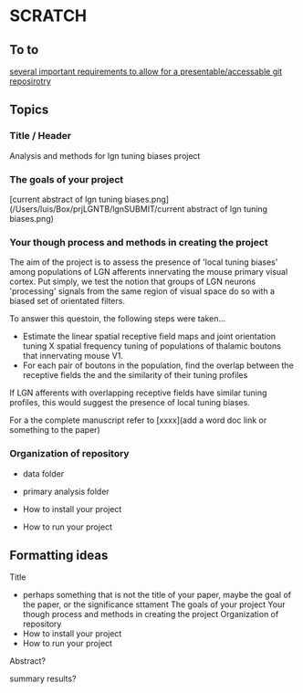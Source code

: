 
# SCRATCH 
## To to
 [several important requirements to allow for a presentable/accessable git reposirotry](https://www.dataquest.io/blog/how-to-share-data-science-portfolio/) 
## Topics  

### Title / Header
Analysis and methods for lgn tuning biases project

### The goals of your project 

[current abstract of lgn tuning biases.png](/Users/luis/Box/prjLGNTB/lgnSUBMIT/current abstract of lgn tuning biases.png)


### Your though process and methods in creating the project
The aim of the project is to assess the presence of 'local tuning biases' among populations of LGN afferents innervating the mouse primary visual cortex. Put simply, we test the notion that groups of LGN neurons  'processing' signals from the same region of visual space do so with a biased set of orientated filters. 

To answer this questoin, the following steps were taken…
- Estimate the linear spatial receptive field maps and joint orientation tuning X spatial frequency tuning of populations of thalamic boutons that innervating mouse V1. 
- For each pair of boutons in the population, find the overlap between the receptive fields the and the similarity of their tuning profiles

If LGN afferents with overlapping receptive fields have similar tuning profiles, this would suggest the presence of local tuning biases.

For a the complete manuscript refer to [xxxx](add a word doc link or something to the paper)


### Organization of repository
- data folder
- primary analysis folder

- How to install your project
- How to run your project



##  Formatting ideas
Title 
- perhaps something that is not the title of your paper, maybe the goal of the paper, or the significance sttament
The goals of your project
Your though process and methods in creating the project
Organization of repository
- How to install your project
- How to run your project

Abstract?

summary results?





